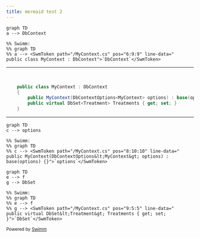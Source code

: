 ```yaml
---
title: mermaid test 2
---
```

```mermaid
graph TD
a --> DbContext

%% Swimm:
%% graph TD
%% a --> <SwmToken path="/MyContext.cs" pos="6:9:9" line-data="    public class MyContext : DbContext">`DbContext`</SwmToken>
```

<SwmSnippet path="/MyContext.cs" line="6">

---

&nbsp;

```c#
    public class MyContext : DbContext
    {
        public MyContext(DbContextOptions<MyContext> options) : base(options) {}
        public virtual DbSet<Treatment> Treatments { get; set; }
    }
```

---

</SwmSnippet>

```mermaid
graph TD
c --> options

%% Swimm:
%% graph TD
%% c --> <SwmToken path="/MyContext.cs" pos="8:10:10" line-data="        public MyContext(DbContextOptions&lt;MyContext&gt; options) : base(options) {}">`options`</SwmToken>
```

```mermaid
graph TD
e --> f
g --> DbSet

%% Swimm:
%% graph TD
%% e --> f
%% g --> <SwmToken path="/MyContext.cs" pos="9:5:5" line-data="        public virtual DbSet&lt;Treatment&gt; Treatments { get; set; }">`DbSet`</SwmToken>
```

<SwmMeta version="3.0.0" repo-id="Z2l0aHViJTNBJTNBY3NoYXJwLXNoYXVsLXRlc3QlM0ElM0Fzd2ltbWlv" repo-name="csharp-shaul-test"><sup>Powered by [Swimm](https://swimm-web-app.web.app/)</sup></SwmMeta>
